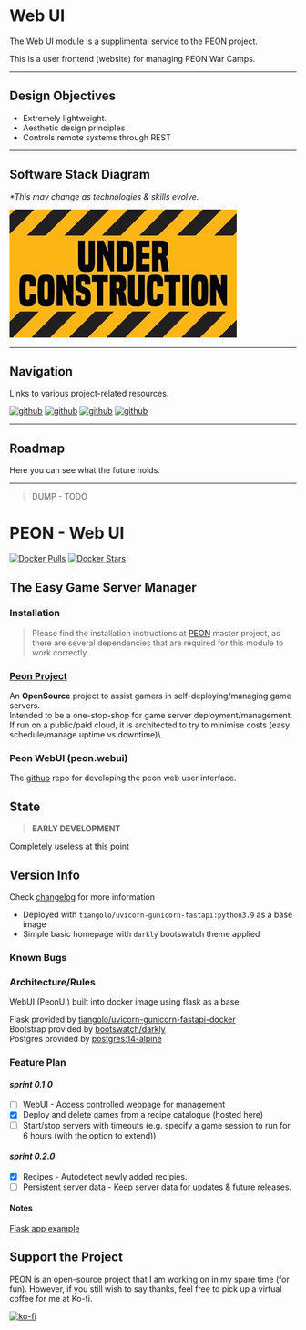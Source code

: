 # Web UI

The Web UI module is a supplimental service to the PEON project.

This is a user frontend (website) for managing PEON War Camps.

---

## Design Objectives

- Extremely lightweight.
- Aesthetic design principles
- Controls remote systems through REST

---

## Software Stack Diagram

*\*This may change as technologies & skills evolve.*

![Software Stack](../images/diagrams/diagram_webui.png)

---

## Navigation

Links to various project-related resources.

[![github](../../images/buttons/button_github.svg)](https://github.com/the-peon-project/peon-webui)
[![github](../../images/buttons/button_bug.svg)](https://github.com/the-peon-project/peon-webui/issues/new/choose)
[![github](../../images/buttons/button_changelog.svg)](../release_notes/04_webui.md)
[![github](../../images/buttons/button_docker.svg)](https://hub.docker.com/repository/docker/umlatt/peon.webui/general)

---

## Roadmap

Here you can see what the future holds.



---

> DUMP - TODO

# PEON - Web UI

[![Docker Pulls](https://img.shields.io/docker/pulls/umlatt/peon.ui.svg)](https://hub.docker.com/r/umlatt/peon.ui)
[![Docker Stars](https://img.shields.io/docker/stars/umlatt/peon.ui.svg)](https://hub.docker.com/r/umlatt/peon.ui)

## The Easy Game Server Manager

### Installation

> Please find the installation instructions at [PEON](https://github.com/the-peon-project/peon/) master project, as there are several dependencies that are required for this module to work correctly.

### [Peon Project](https://github.com/the-peon-project/peon)

An **OpenSource** project to assist gamers in self-deploying/managing game servers.\
Intended to be a one-stop-shop for game server deployment/management.\
If run on a public/paid cloud, it is architected to try to minimise costs (easy schedule/manage uptime vs downtime)\

### Peon WebUI (peon.webui)

The [github](https://github.com/the-peon-project/peon-webui) repo for developing the peon web user interface.

## State

> **EARLY DEVELOPMENT**

Completely useless at this point

## Version Info

Check [changelog](https://github.com/the-peon-project/peon-webui/blob/master/changelog.md) for more information

- Deployed with ``tiangolo/uvicorn-gunicorn-fastapi:python3.9`` as a base image
- Simple basic homepage with ``darkly`` bootswatch theme applied

### Known Bugs

### Architecture/Rules

WebUI (PeonUI) built into docker image using flask as a base.

Flask provided by [tiangolo/uvicorn-gunicorn-fastapi-docker](https://github.com/tiangolo/uvicorn-gunicorn-fastapi-docker)\
Bootstrap provided by [bootswatch/darkly](https://bootswatch.com/darkly/)\
Postgres provided by [postgres:14-alpine](https://hub.docker.com/_/postgres)

### Feature Plan

#### *sprint 0.1.0*

- [ ] WebUI - Access controlled webpage for management
- [x] Deploy and delete games from a recipe catalogue (hosted here)
- [ ] Start/stop servers with timeouts (e.g. specify a game session to run for 6 hours (with the option to extend))

#### *sprint 0.2.0*

- [x] Recipes - Autodetect newly added recipies.
- [ ] Persistent server data - Keep server data for updates & future releases.

#### Notes

[Flask app example](https://ianlondon.github.io/blog/deploy-flask-docker-nginx/)

## Support the Project

PEON is an open-source project that I am working on in my spare time (for fun).
However, if you still wish to say thanks, feel free to pick up a virtual coffee for me at Ko-fi.

[![ko-fi](https://ko-fi.com/img/githubbutton_sm.svg)](https://ko-fi.com/K3K567ILJ)
